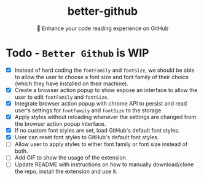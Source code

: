 <div align="center">
  <h1>better-github</h1>
  <p>🎨 Enhance your code reading experience on GitHub</p>
</div>

# Todo - `Better Github` is WIP
- [x] Instead of hard coding the `fontFamily` and `fontSize`, we should be able to allow the user to choose a font size and font family of their choice (which they have installed on their machine).
- [x] Create a browser action popup to show expose an interface to allow the user to edit `fontFamily` and `fontSize`.
- [x] Integrate browser action popup with chrome API to persist and read user's settings for `fontFamily` and `fontSize` to the storage.
- [x] Apply styles without reloading whenever the settings are changed from the browser action popup interface.
- [x] If no custom font styles are set, load GitHub's default font styles.
- [x] User can reset font styles to GitHub's default font styles.
- [ ] Allow user to apply styles to either font family or font size instead of both.
- [ ] Add GIF to show the usage of the extension.
- [ ] Update README with instructions on how to manually download/clone the repo, install the extension and use it.
